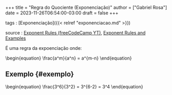 +++
title = "Regra do Quociente (Exponenciação)"
author = ["Gabriel Rosa"]
date = 2023-11-26T06:54:00-03:00
draft = false
+++

tags
: [Exponenciação]({{< relref "exponenciacao.md" >}})

source
: [Exponent Rules (freeCodeCamp YT)](https://www.youtube.com/watch?v=LwCRRUa8yTU&t=0s), [Exponent Rules and Examples](https://sciencenotes.org/exponent-rules-and-examples/)

É uma regra da expoenciação onde:

\begin{equation}
\frac{a^m}{a^n} = a^{m-n}
\end{equation}


## Exemplo {#exemplo}

\begin{equation}
\frac{3^6}{3^2} = 3^{6-2} = 3^4
\end{equation}
